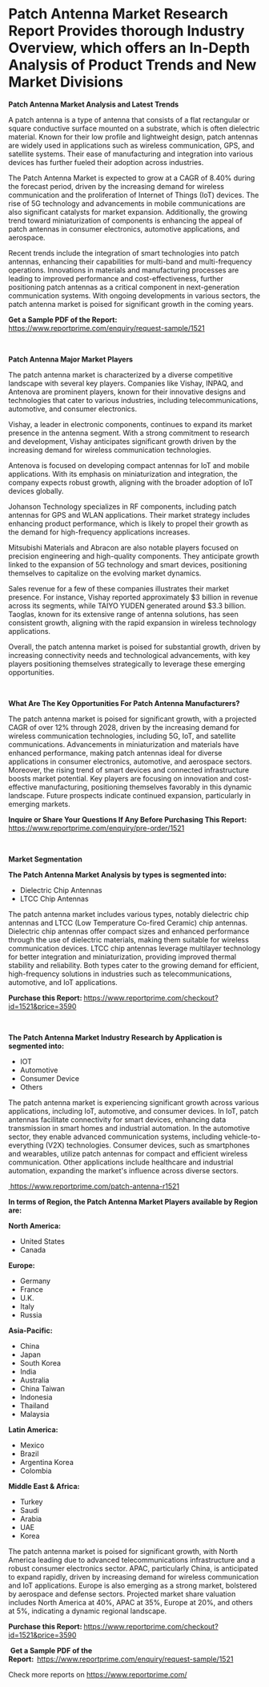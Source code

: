 <p><h1>Patch Antenna Market Research Report Provides thorough Industry Overview, which offers an In-Depth Analysis of Product Trends and New Market Divisions</h1></p><p><strong>Patch Antenna Market Analysis and Latest Trends</strong></p>
<p><p>A patch antenna is a type of antenna that consists of a flat rectangular or square conductive surface mounted on a substrate, which is often dielectric material. Known for their low profile and lightweight design, patch antennas are widely used in applications such as wireless communication, GPS, and satellite systems. Their ease of manufacturing and integration into various devices has further fueled their adoption across industries.</p><p>The Patch Antenna Market is expected to grow at a CAGR of 8.40% during the forecast period, driven by the increasing demand for wireless communication and the proliferation of Internet of Things (IoT) devices. The rise of 5G technology and advancements in mobile communications are also significant catalysts for market expansion. Additionally, the growing trend toward miniaturization of components is enhancing the appeal of patch antennas in consumer electronics, automotive applications, and aerospace.</p><p>Recent trends include the integration of smart technologies into patch antennas, enhancing their capabilities for multi-band and multi-frequency operations. Innovations in materials and manufacturing processes are leading to improved performance and cost-effectiveness, further positioning patch antennas as a critical component in next-generation communication systems. With ongoing developments in various sectors, the patch antenna market is poised for significant growth in the coming years.</p></p>
<p><strong>Get a Sample PDF of the Report:&nbsp;</strong> <a href="https://www.reportprime.com/enquiry/request-sample/1521?utm_campaign=2958&utm_medium=2&utm_source=Github&utm_content=ia&utm_term=18032025&utm_id=patch-antenna">https://www.reportprime.com/enquiry/request-sample/1521</a></p>
<p>&nbsp;</p>
<p><strong>Patch Antenna Major Market Players</strong></p>
<p><p>The patch antenna market is characterized by a diverse competitive landscape with several key players. Companies like Vishay, INPAQ, and Antenova are prominent players, known for their innovative designs and technologies that cater to various industries, including telecommunications, automotive, and consumer electronics.</p><p>Vishay, a leader in electronic components, continues to expand its market presence in the antenna segment. With a strong commitment to research and development, Vishay anticipates significant growth driven by the increasing demand for wireless communication technologies.</p><p>Antenova is focused on developing compact antennas for IoT and mobile applications. With its emphasis on miniaturization and integration, the company expects robust growth, aligning with the broader adoption of IoT devices globally.</p><p>Johanson Technology specializes in RF components, including patch antennas for GPS and WLAN applications. Their market strategy includes enhancing product performance, which is likely to propel their growth as the demand for high-frequency applications increases.</p><p>Mitsubishi Materials and Abracon are also notable players focused on precision engineering and high-quality components. They anticipate growth linked to the expansion of 5G technology and smart devices, positioning themselves to capitalize on the evolving market dynamics.</p><p>Sales revenue for a few of these companies illustrates their market presence. For instance, Vishay reported approximately $3 billion in revenue across its segments, while TAIYO YUDEN generated around $3.3 billion. Taoglas, known for its extensive range of antenna solutions, has seen consistent growth, aligning with the rapid expansion in wireless technology applications.</p><p>Overall, the patch antenna market is poised for substantial growth, driven by increasing connectivity needs and technological advancements, with key players positioning themselves strategically to leverage these emerging opportunities.</p></p>
<p>&nbsp;</p>
<p><strong>What Are The Key Opportunities For Patch Antenna Manufacturers?</strong></p>
<p><p>The patch antenna market is poised for significant growth, with a projected CAGR of over 12% through 2028, driven by the increasing demand for wireless communication technologies, including 5G, IoT, and satellite communications. Advancements in miniaturization and materials have enhanced performance, making patch antennas ideal for diverse applications in consumer electronics, automotive, and aerospace sectors. Moreover, the rising trend of smart devices and connected infrastructure boosts market potential. Key players are focusing on innovation and cost-effective manufacturing, positioning themselves favorably in this dynamic landscape. Future prospects indicate continued expansion, particularly in emerging markets.</p></p>
<p><strong>Inquire or Share Your Questions If Any Before Purchasing This Report:</strong> <a href="https://www.reportprime.com/enquiry/pre-order/1521?utm_campaign=2958&utm_medium=2&utm_source=Github&utm_content=ia&utm_term=18032025&utm_id=patch-antenna">https://www.reportprime.com/enquiry/pre-order/1521</a></p>
<p>&nbsp;</p>
<p><strong>Market Segmentation</strong></p>
<p><strong>The Patch Antenna Market Analysis by types is segmented into:</strong></p>
<p><ul><li>Dielectric Chip Antennas</li><li>LTCC Chip Antennas</li></ul></p>
<p><p>The patch antenna market includes various types, notably dielectric chip antennas and LTCC (Low Temperature Co-fired Ceramic) chip antennas. Dielectric chip antennas offer compact sizes and enhanced performance through the use of dielectric materials, making them suitable for wireless communication devices. LTCC chip antennas leverage multilayer technology for better integration and miniaturization, providing improved thermal stability and reliability. Both types cater to the growing demand for efficient, high-frequency solutions in industries such as telecommunications, automotive, and IoT applications.</p></p>
<p><strong>Purchase this Report:&nbsp;</strong><a href="https://www.reportprime.com/checkout?id=1521&price=3590&utm_campaign=2958&utm_medium=2&utm_source=Github&utm_content=ia&utm_term=18032025&utm_id=patch-antenna">https://www.reportprime.com/checkout?id=1521&price=3590</a></p>
<p>&nbsp;</p>
<p><strong>The Patch Antenna Market Industry Research by Application is segmented into:</strong></p>
<p><ul><li>IOT</li><li>Automotive</li><li>Consumer Device</li><li>Others</li></ul></p>
<p><p>The patch antenna market is experiencing significant growth across various applications, including IoT, automotive, and consumer devices. In IoT, patch antennas facilitate connectivity for smart devices, enhancing data transmission in smart homes and industrial automation. In the automotive sector, they enable advanced communication systems, including vehicle-to-everything (V2X) technologies. Consumer devices, such as smartphones and wearables, utilize patch antennas for compact and efficient wireless communication. Other applications include healthcare and industrial automation, expanding the market's influence across diverse sectors.</p></p>
<p><a href="https://www.reportprime.com/patch-antenna-r1521?utm_campaign=2958&utm_medium=2&utm_source=Github&utm_content=ia&utm_term=18032025&utm_id=patch-antenna">&nbsp;https://www.reportprime.com/patch-antenna-r1521</a></p>
<p><strong>In terms of Region, the Patch Antenna Market Players available by Region are:</strong></p>
<p>
    <p> <strong> North America: </strong>
        <ul>
            <li>United States</li>
            <li>Canada</li>
        </ul>
        </p> 
    <p> <strong> Europe: </strong>
        <ul>
            <li>Germany</li>
            <li>France</li>
            <li>U.K.</li>
            <li>Italy</li>
            <li>Russia</li>
        </ul>
        </p> 
    <p> <strong> Asia-Pacific: </strong>
        <ul>
            <li>China</li>
            <li>Japan</li>
            <li>South Korea</li>
            <li>India</li>
            <li>Australia</li>
            <li>China Taiwan</li>
            <li>Indonesia</li>
            <li>Thailand</li>
            <li>Malaysia</li>
        </ul>
        </p> 
    <p> <strong> Latin America: </strong>
        <ul>
            <li>Mexico</li>
            <li>Brazil</li>
            <li>Argentina Korea</li>
            <li>Colombia</li>
        </ul>
        </p> 
    <p> <strong> Middle East & Africa: </strong>
        <ul>
            <li>Turkey</li>
            <li>Saudi</li>
            <li>Arabia</li>
            <li>UAE</li>
            <li>Korea</li>
        </ul>
    </p>
    </p>
<p><p>The patch antenna market is poised for significant growth, with North America leading due to advanced telecommunications infrastructure and a robust consumer electronics sector. APAC, particularly China, is anticipated to expand rapidly, driven by increasing demand for wireless communication and IoT applications. Europe is also emerging as a strong market, bolstered by aerospace and defense sectors. Projected market share valuation includes North America at 40%, APAC at 35%, Europe at 20%, and others at 5%, indicating a dynamic regional landscape.</p></p>
<p><strong>Purchase this Report: </strong><a href="https://www.reportprime.com/checkout?id=1521&price=3590&utm_campaign=2958&utm_medium=2&utm_source=Github&utm_content=ia&utm_term=18032025&utm_id=patch-antenna">https://www.reportprime.com/checkout?id=1521&price=3590</a></p>
<p>&nbsp;<strong>Get a Sample PDF of the Report:&nbsp;&nbsp;</strong><a href="https://www.reportprime.com/enquiry/request-sample/1521?utm_campaign=2958&utm_medium=2&utm_source=Github&utm_content=ia&utm_term=18032025&utm_id=patch-antenna">https://www.reportprime.com/enquiry/request-sample/1521</a></p>
<p><strong></strong></p>
<p>Check more reports on <a href="https://www.reportprime.com/?utm_campaign=2958&utm_medium=2&utm_source=Github&utm_content=ia&utm_term=18032025&utm_id=patch-antenna">https://www.reportprime.com/</a></p>